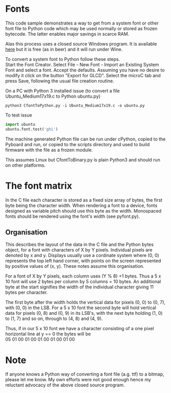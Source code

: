 # Fonts

This code sample demonstrates a way to get from a system font or other font file to Python code
which may be used normally or stored as frozen bytecode. The latter enables major savings in
scarce RAM.

Alas this process uses a closed source Windows program. It is available
[here](http://www.mikroe.com/glcd-font-creator/) but it is free (as in beer) and it will run
under Wine.

To convert a system font to Python follow these steps.  
Start the Font Creator. Select File - New Font - Import an Existing System Font and select a font.
Accept the defaults. Assuming you have no desire to modify it click on the button "Export for GLCD".
Select the microC tab and press Save, following the usual file creation routine.

On a PC with Python 3 installed issue (to convert a file Ubuntu_Medium17x19.c to Python ubuntu.py)
```
python3 CfontToPython.py -i Ubuntu_Medium17x19.c -o ubuntu.py
```
To test issue
```python
import ubuntu
ubuntu.font.test('ghi')
```

The machine generated Python file can be run under cPython, copied to the Pyboard and run, or
copied to the scripts directory and used to build firmware with the file as a frozen module.

This assumes Linux but CfontToBinary.py is plain Python3 and should run on other platforms. 

# The font matrix

In the C file each character is stored as a fixed size array of bytes, the first byte being
the character width. When rendering a font to a device, fonts designed as variable pitch
should use this byte as the width. Monospaced fonts should be rendered using the font's
width (see pyfont.py).

## Organisation

This describes the layout of the data in the C file and the Python bytes object, for a font
with characters of X by Y pixels. Individual pixels are denoted by x and y. Displays usually
use a cordinate system where (0, 0) represents the top left hand corner, with points on the
screen represented by positive values of (x, y). These notes assume this organisation.

For a font of X by Y pixels, each column uses (Y % 8) +1 bytes. Thus a 5 x 10 font will use
2 bytes per column by 5 columns = 10 bytes. An additional byte at the start signifies the
width of the individual character giving 11 bytes per character.

The first byte after the width holds the vertical data for pixels (0, 0) to (0, 7), with (0, 0)
in the LSB. For a 5 x 10 font the second byte will hold vertical data for pixels (0, 8) and
(0, 9) in its LSB's, with the next byte holding (1, 0) to (1, 7) and so on, through to
(4, 8) and (4, 9).

Thus, if in our 5 x 10 font we have a character consisting of a one pixel horizontal line at
y == 0 the bytes will be  
05 01 00 01 00 01 00 01 00 01 00

# Note

If anyone knows a Python way of converting a font file (a.g. ttf) to a bitmap, please let me
know. My own efforts were not good enough hence my reluctant advocacy of the above closed source
program.


